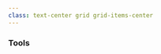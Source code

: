```yaml
---
class: text-center grid grid-items-center
---
```

<div>

### Tools

<div class="flex gap-4 flex-justify-center mt-10">

<Card text="npm">
    <logos-npm-icon style="font-size: 50px;" />
</Card>

<Card text="Vite">
    <logos-vitejs style="font-size: 50px;" />
</Card>

<Card text="Vitest">
    <logos-vitest style="font-size: 50px;" />
</Card>

</div>
</div>

<!-- 
Because we are professionals, we write tests.

The testing framework of my choice is Vitest here.

 -->
